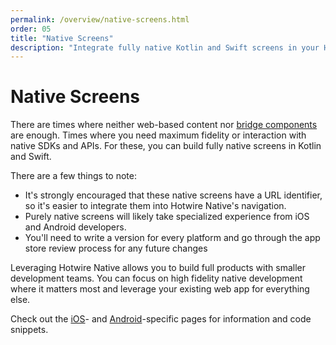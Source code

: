 ```yaml
---
permalink: /overview/native-screens.html
order: 05
title: "Native Screens"
description: "Integrate fully native Kotlin and Swift screens in your Hotiwre Native app."
---
```


# Native Screens

There are times where neither web-based content nor [bridge components](/overview/bridge-components) are enough. Times where you need maximum fidelity or interaction with native SDKs and APIs. For these, you can build fully native screens in Kotlin and Swift.

There are a few things to note:

- It's strongly encouraged that these native screens have a URL identifier, so it's easier to integrate them into Hotwire Native's navigation.
- Purely native screens will likely take specialized experience from iOS and Android developers.
- You'll need to write a version for every platform and go through the app store review process for any future changes

Leveraging Hotwire Native allows you to build full products with smaller development teams. You can focus on high fidelity native development where it matters most and leverage your existing web app for everything else.

Check out the [iOS](/ios/native-screens)- and [Android](/android/native-screens)-specific pages for information and code snippets.
